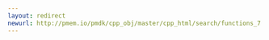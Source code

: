 ```yaml
---
layout: redirect
newurl: http://pmem.io/pmdk/cpp_obj/master/cpp_html/search/functions_7.html
---
```

